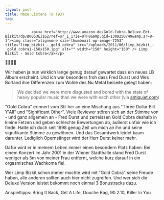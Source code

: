 ```yaml
---
layout: post
title: Maze Listens To (93)
tag: 
---
```



                <p><a href="http://www.amazon.de/Gold-Cobra-Deluxe-Edt-Bizkit/dp/B0053EJ1G2/ref=sr_1_1?ie=UTF8&amp;qid=1309250749&amp;sr=8-1"><img class="alignnone size-thumbnail wp-image-7253" title="limp_bizkit_-_gold_cobra" src="/uploads/2011/06/limp_bizkit_-_gold_cobra1-150x150.jpg" alt="" width="150" height="150" /> Limp Bizkit - Gold Cobra</a></p>
<p>🤘🤘🤘🤘</p>
<p>Wir haben ja nun wirklich lange genug darauf gewartet dass ein neues LB Album erscheint. Und ich war besonders froh dass Fred Durst und Wes Borland ihre Differenzen zum Wohle des Nu Metal beiseite gelegt haben:</p>
<blockquote>We decided we were more disgusted and bored with the state of heavy popular music than we were with each other
(via <a href="http://www.antiquiet.com/reviews/2011/06/limp-bizkit-gold-cobra-review/">antiquiet.com</a>)</blockquote>
<p>&quot;Gold Cobra&quot; erinnert vom Stil her an eine Mischung aus &quot;Three Dollar Bill Y'All&quot; und &quot;Significant Other&quot;. Viele Reviewer stören sich an der Stimme von - und ganz allgemein an - Fred Durst und zerreissen Gold Cobra deshalb in kleine Fetzen und geben schlechte Bewertungen ab, äußerst unfair wie ich finde. Hatte ich doch seit 1998 genug Zeit um mich an ihn und seine signifikante Stimme zu gewöhnen. Und das Gesamtwerk leidet kaum darunter. Lediglich Opernsänger wird der Herr Durst keiner mehr.</p>
<p>Dafür wird er in meinem Leben immer einen besondern Platz haben: Bei einem Konzert im Jahr 2001 in der Wiener Stadthalle stand Fred Durst weniger als 5m von meiner Frau entfernt, welche kurz darauf in ein orgasmisches Wachkoma fiel.</p>
<p>Wer Limp Bizkit schon immer mochte wird mit &quot;Gold Cobra&quot; seine Freude haben, alle anderen sollten auch hier nicht zugreifen. Und wer sich die Deluxe Version leistet bekommt noch einmal 3 Bonustracks dazu.</p>
<p>Anspieltipps: Bring It Back, Get A Life, Douche Bag, 90.2.10, Killer In You</p>
            
